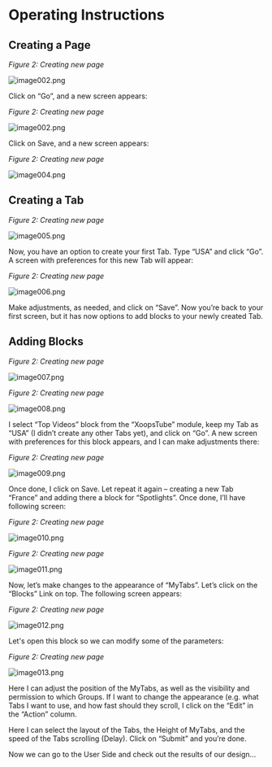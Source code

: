 # Operating Instructions

## Creating a Page

  
_Figure 2: Creating new page_

![image002.png](.gitbook/assets/image002.png)

Click on “Go”, and a new screen appears:

  
_Figure 2: Creating new page_

![image002.png](.gitbook/assets/image003.png)

Click on Save, and a new screen appears:

  
_Figure 2: Creating new page_

![image004.png](.gitbook/assets/image004.png)

## Creating a Tab

  
_Figure 2: Creating new page_

![image005.png](.gitbook/assets/image005.png)

Now, you have an option to create your first Tab. Type “USA” and click “Go”. A screen with preferences for this new Tab will appear:

  
_Figure 2: Creating new page_

![image006.png](.gitbook/assets/image006.png)

Make adjustments, as needed, and click on “Save”. Now you’re back to your first screen, but it has now options to add blocks to your newly created Tab.

## Adding Blocks

  
_Figure 2: Creating new page_

![image007.png](.gitbook/assets/image007.png)

  
_Figure 2: Creating new page_

![image008.png](.gitbook/assets/image008.png)

I select “Top Videos” block from the “XoopsTube” module, keep my Tab as “USA” \(I didn’t create any other Tabs yet\), and click on “Go”. A new screen with preferences for this block appears, and I can make adjustments there:

  
_Figure 2: Creating new page_

![image009.png](.gitbook/assets/image009.png)

Once done, I click on Save. Let repeat it again – creating a new Tab “France” and adding there a block for “Spotlights”. Once done, I’ll have following screen:

  
_Figure 2: Creating new page_

![image010.png](.gitbook/assets/image010.png)

  
_Figure 2: Creating new page_

![image011.png](.gitbook/assets/image011.png)

Now, let’s make changes to the appearance of “MyTabs”. Let’s click on the “Blocks” Link on top. The following screen appears:

  
_Figure 2: Creating new page_

![image012.png](.gitbook/assets/image012.png)

Let's open this block so we can modify some of the parameters:

  
_Figure 2: Creating new page_

![image013.png](.gitbook/assets/image013.png)

Here I can adjust the position of the MyTabs, as well as the visibility and permission to which Groups. If I want to change the appearance \(e.g. what Tabs I want to use, and how fast should they scroll, I click on the “Edit” in the “Action” column.

Here I can select the layout of the Tabs, the Height of MyTabs, and the speed of the Tabs scrolling \(Delay\). Click on “Submit” and you’re done.

Now we can go to the User Side and check out the results of our design...

